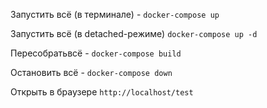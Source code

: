 Запустить всё (в терминале) - `docker-compose up`

Запустить всё (в detached-режиме) `docker-compose up -d`

Пересобратьвсё - `docker-compose build`

Остановить всё - `docker-compose down`

Открыть в браузере `http://localhost/test`